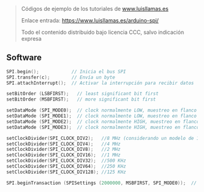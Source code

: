 > Códigos de ejemplo de los tutoriales de www.luisllamas.es
>
> Enlace entrada: https://www.luisllamas.es/arduino-spi/
>
> Todo el contenido distribuido bajo licencia CCC, salvo indicación expresa

## Software
```cpp
SPI.begin();            // Inicia el bus SPI
SPI.transfer(c);        // Envía un byte
SPI.attachInterrupt();  // Activar la interrupción para recibir datos
```

```cpp
setBitOrder (LSBFIRST);   // least significant bit first
setBitOrder (MSBFIRST);   // more significant bit first
```

```cpp
setDataMode (SPI_MODE0);  // clock normalmente LOW, muestreo en flanco subida
setDataMode (SPI_MODE1);  // clock normalmente LOW, muestreo en flanco bajada
setDataMode (SPI_MODE2);  // clock normalmente HIGH, muestreo en flanco subida
setDataMode (SPI_MODE3);  // clock normalmente HIGH, muestreo en flanco bajada
```

```cpp
setClockDivider(SPI_CLOCK_DIV2);   //8 MHz (considerando un modelo de 16 Mhz)
setClockDivider(SPI_CLOCK_DIV4);   //4 MHz
setClockDivider(SPI_CLOCK_DIV8);   //2 MHz
setClockDivider(SPI_CLOCK_DIV16);  //1 MHz
setClockDivider(SPI_CLOCK_DIV32);  //500 KHz
setClockDivider(SPI_CLOCK_DIV64);  //250 KHz
setClockDivider(SPI_CLOCK_DIV128); //125 KHz
```

```cpp
SPI.beginTransaction (SPISettings (2000000, MSBFIRST, SPI_MODE0));  // 2 MHz clock, MSB first, mode 0
```


